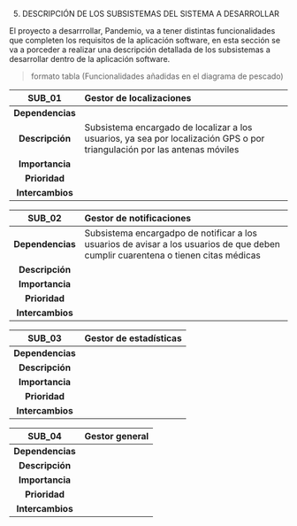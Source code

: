 5. DESCRIPCIÓN DE LOS SUBSISTEMAS DEL SISTEMA A DESARROLLAR 

El proyecto a desarrrollar, Pandemio, va a tener distintas funcionalidades que completen los requisitos de la aplicación software, en esta sección se va a porceder a realizar una descripción detallada de los subsistemas a desarrollar dentro de la aplicación software.

> formato tabla (Funcionalidades añadidas en el diagrama de pescado)

|**SUB_01**| Gestor de localizaciones 
| :---: | :--- |
|**Dependencias**|
|**Descripción**| Subsistema encargado de localizar a los usuarios, ya sea por localización GPS o por triangulación por las antenas móviles
|**Importancia**|
|**Prioridad**|
|**Intercambios**|

|**SUB_02**| Gestor de notificaciones
| :---: | :--- |
|**Dependencias**| Subsistema encargadpo de notificar a los usuarios de avisar a los usuarios de que deben cumplir cuarentena o tienen citas médicas
|**Descripción**|
|**Importancia**|
|**Prioridad**|
|**Intercambios**|

|**SUB_03**| Gestor de estadísticas
| :---: | :--- |
|**Dependencias**|
|**Descripción**|
|**Importancia**|
|**Prioridad**|
|**Intercambios**|

|**SUB_04**| Gestor general
| :---: | :--- |
|**Dependencias**|
|**Descripción**|
|**Importancia**|
|**Prioridad**|
|**Intercambios**|
